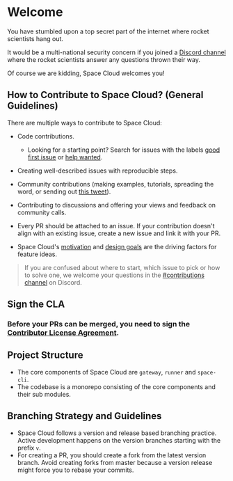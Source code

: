 # Welcome

You have stumbled upon a top secret part of the internet where rocket scientists hang out.

It would be a multi-national security concern if you joined a [Discord channel](https://discord.gg/sWdSk6m) where the rocket scientists answer any questions thrown their way.

Of course we are kidding, Space Cloud welcomes you!

## How to Contribute to Space Cloud? (General Guidelines)

There are multiple ways to contribute to Space Cloud:
- Code contributions.
  - Looking for a starting point? Search for issues with the labels [good first issue](https://github.com/spaceuptech/space-cloud/labels/good%20first%20issue) or [help wanted](https://github.com/spaceuptech/space-cloud/labels/help%20wanted).
- Creating well-described issues with reproducible steps.
- Community contributions (making examples, tutorials, spreading the word, or sending out [this tweet](https://twitter.com/intent/tweet?url=&text=Hey%2C%20I%20just%20found%20a%20cool%20open%20source%20alternative%20for%20Firebase%20and%20Heroku.%20It's%20%40SpaceUpTech's%20%23SpaceCloud.%20Check%20it%20out%3A%20https%3A%2F%2Fgithub.com%2Fspaceuptech%2Fspace-cloud)).
- Contributing to discussions and offering your views and feedback on community calls.

- Every PR should be attached to an issue. If your contribution doesn't align with an existing issue, create a new issue and link it with your PR.
- Space Cloud's [motivation](https://docs.spaceuptech.com/introduction/motivation/) and [design goals](https://docs.spaceuptech.com/introduction/design-goals/) are the driving factors for feature ideas.

> If you are confused about where to start, which issue to pick or how to solve one, we welcome your questions in the [#contributions channel](https://discord.gg/sWdSk6m) on Discord.

## Sign the CLA
### Before your PRs can be merged, you need to sign the [Contributor License Agreement](https://cla-assistant.io/spaceuptech/space-cloud).

## Project Structure

- The core components of Space Cloud are `gateway`, `runner` and `space-cli`.
- The codebase is a monorepo consisting of the core components and their sub modules.

## Branching Strategy and Guidelines

- Space Cloud follows a version and release based branching practice. Active development happens on the version branches starting with the prefix `v`.
- For creating a PR, you should create a fork from the latest version branch. Avoid creating forks from master because a version release might force you to rebase your commits.